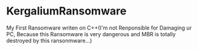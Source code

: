 # KergaliumRansomware
My First Ransomware writen on C++(I'm not Renponsible for Damaging ur PC, Because this Ransomware is very dangerous and MBR is totally destroyed by this ransonmware...)
